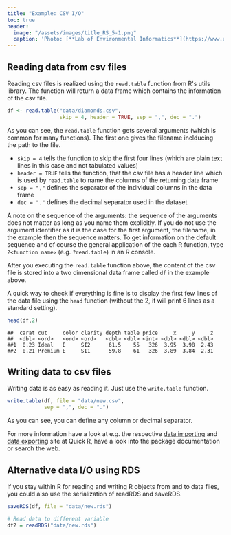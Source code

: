 ```yaml
---
title: "Example: CSV I/O"
toc: true
header:
  image: "/assets/images/title_RS_5-1.png"
  caption: 'Photo: [**Lab of Environmental Informatics**](https://www.uni-marburg.de/en/fb19/disciplines/physisch/environmentalinformatics){:target="_blank"}'
---
```




## Reading data from csv files

Reading csv files is realized using the `read.table` function from R's utils
library. The function will return a data frame which contains the information of
the csv file.


```r
df <- read.table("data/diamonds.csv",
                 skip = 4, header = TRUE, sep = ",", dec = ".")
```

As you can see, the `read.table` function gets several arguments (which is common for many functions). The first one gives the filename inclducing the path to the file. 
* `skip = 4` tells the function to skip the first four lines (which are plain text lines in this case and not tabulated values)
* `header = TRUE` tells the function, that the csv file has a header line which is used by `read.table` to name the columns of the returning data frame
* `sep = ","` defines the separator of the individual columns in the data frame
* `dec = "."` defines the decimal separator used in the dataset

A note on the sequence of the arguments: the sequence of the arguments does
not matter as long as you name them explicitly. If you do not use the argument
identifier as it is the case for the first argument, the filename, in the example 
then the sequence matters. To get information on the default sequence and of 
course the general application of the each R function, type `?<function name>`
(e.g. `?read.table`) in an R console.

After you executing the `read.table` function above, the content of the csv file is
stored into a two dimensional data frame called `df` in the example above. 

A quick way to check if everything is fine is to display the first few lines of
the data file using the `head` function (without the 2, it will print 6 lines as a standard setting).

```r
head(df,2)
```

```
##  carat cut     color clarity depth table price     x     y     z
##  <dbl> <ord>   <ord> <ord>   <dbl> <dbl> <int> <dbl> <dbl> <dbl>
##1  0.23 Ideal   E     SI2      61.5    55   326  3.95  3.98  2.43
##2  0.21 Premium E     SI1      59.8    61   326  3.89  3.84  2.31
```

## Writing data to csv files
Writing data is as easy as reading it. Just use the `write.table` function.

```r
write.table(df, file = "data/new.csv", 
            sep = ",", dec = ".")
```
As you can see, you can define any column or decimal separator.

For more information have a look at e.g. the respective [data importing](http://www.statmethods.net/input/importingdata.html) and [data exporting](http://www.statmethods.net/input/exportingdata.html) site at Quick R, have a look into the package 
documentation or search the web.


## Alternative data I/O using RDS
If you stay within R for reading and writing R objects from and to data files, you could also use the serialization of readRDS and saveRDS.

```r
saveRDS(df, file = "data/new.rds")

# Read data to different variable
df2 = readRDS("data/new.rds")
```
